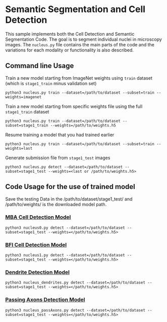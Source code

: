 # Semantic Segmentation and Cell Detection

This sample implements both the Cell Detection and Semantic Segmentation Code.
The goal is to segment individual nuclei in microscopy images.
The `nucleus.py` file contains the main parts of the code and the variations for each modality or functionality is also described.


## Command line Usage
Train a new model starting from ImageNet weights using `train` dataset (which is `stage1_train` minus validation set)
```
python3 nucleus.py train --dataset=/path/to/dataset --subset=train --weights=imagenet
```

Train a new model starting from specific weights file using the full `stage1_train` dataset
```
python3 nucleus.py train --dataset=/path/to/dataset --subset=stage1_train --weights=/path/to/weights.h5
```

Resume training a model that you had trained earlier
```
python3 nucleus.py train --dataset=/path/to/dataset --subset=train --weights=last
```

Generate submission file from `stage1_test` images
```
python3 nucleus.py detect --dataset=/path/to/dataset --subset=stage1_test --weights=<last or /path/to/weights.h5>
```


## Code Usage for the use of trained model

Save the testing Data in the /path/to/dataset/stage1_test/ and /path/to/weights/ is the downloaded model path.

### [MBA Cell Detection Model](https://drive.google.com/file/d/1vT7kucHYtePIrHnViG-cVBaNYc9fGHl8/view?usp=sharing)
```
python3 nucleus0.py detect --dataset=/path/to/dataset --subset=stage1_test --weights=</path/to/weights.h5>
```

### [BFI Cell Detection Model](https://drive.google.com/file/d/1fAXcyNQ3JRJZMLjwG8sc2Ba_QiLfbJgd/view?usp=sharing)
```
python3 nucleus1.py detect --dataset=/path/to/dataset --subset=stage1_test --weights=</path/to/weights.h5>
```

### [Dendrite Detection Model](https://drive.google.com/file/d/1fyPhKl2I2BWzApFIvDQsyW3NE8UkDT7y/view?usp=sharing)
```
python3 nucleus_dendrites.py detect --dataset=/path/to/dataset --subset=stage1_test --weights=</path/to/weights.h5>
```

### [Passing Axons Detection Model](https://drive.google.com/file/d/12-nlGlVI6WwVMfGjdvLs9JSh5hpHV5uq/view?usp=sharing)
```
python3 nucleus_passAxons.py detect --dataset=/path/to/dataset --subset=stage1_test --weights=</path/to/weights.h5>
```
